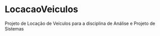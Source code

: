 # LocacaoVeiculos
Projeto de Locação de Veículos para a disciplina de Análise e Projeto de Sistemas
